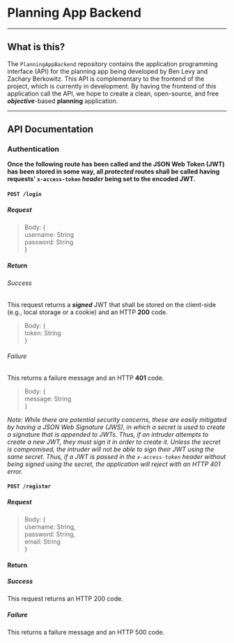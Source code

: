 # Planning App Backend
***
## What is this?
The `PlanningAppBackend` repository contains the application programming interface (API) for the planning app being developed by Ben Levy and Zachary Berkowitz.
This API is complementary to the frontend of the project, which is currently in development. By having the frontend of this application
call the API, we hope to create a clean, open-source, and free ***objective***-based **planning** application.
* * *
## API Documentation
### Authentication
**Once the following route has been called and the JSON Web Token (JWT) has been stored in some way, all *protected* routes shall 
be called having requests' `x-access-token` *header* being set to the encoded JWT.**  
#### `POST /login`
##### Request
> Body: {  
> username: String  
> password: String  
> }
##### Return
###### Success
This request returns a ***signed*** JWT that shall be stored on the client-side (e.g., local storage or a cookie) and an HTTP **200** code.
> Body: {  
> token: String  
> }
###### Failure
This returns a failure message and an HTTP **401** code.
> Body: {  
> message: String  
> }

*Note: While there are potential security concerns, these are easily mitigated by having a JSON Web Signature (JWS), in which a 
secret is used to create a signature that is appended to JWTs. Thus, if an intruder attempts to create a new JWT, they must sign it
in order to create it. Unless the secret is compromised, the intruder will not be able to sign their JWT using the same secret.
Thus, if a JWT is passed in the `x-access-token` header without being signed using the secret, the application will reject with 
an HTTP 401 error.*


#### `POST /register`
##### Request
> Body: {  
> username: String,  
> password: String,  
> email: String  
> }
#### Return
##### Success
This request returns an HTTP 200 code.
##### Failure
This returns a failure message and an HTTP 500 code.
